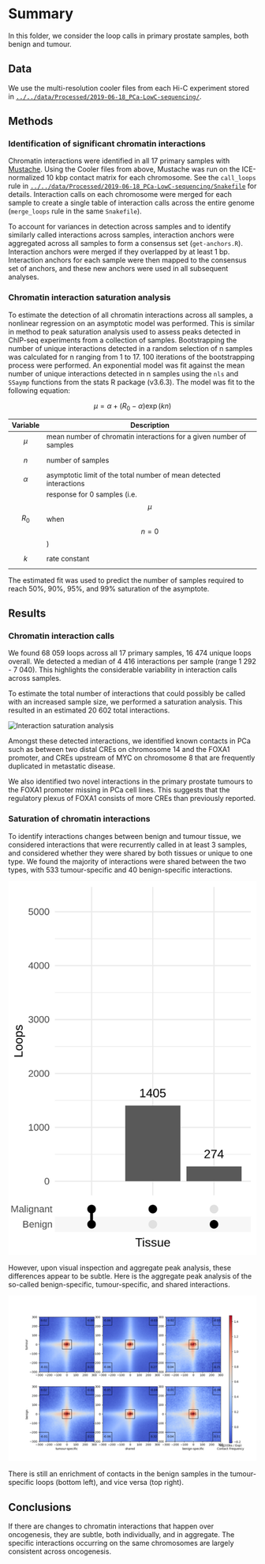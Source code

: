 # Summary

In this folder, we consider the loop calls in primary prostate samples, both benign and tumour.

## Data

We use the multi-resolution cooler files from each Hi-C experiment stored in [`../../data/Processed/2019-06-18_PCa-LowC-sequencing/`](../../data/Processed/2019-06-18_PCa-LowC-sequencing/).

## Methods

### Identification of significant chromatin interactions

Chromatin interactions were identified in all 17 primary samples with [Mustache](https://doi.org/10.1186/s13059-020-02167-0).
Using the Cooler files from above, Mustache was run on the ICE-normalized 10 kbp contact matrix for each chromosome.
See the `call_loops` rule in [`../../data/Processed/2019-06-18_PCa-LowC-sequencing/Snakefile`](../../data/Processed/2019-06-18_PCa-LowC-sequencing/Snakefile) for details.
Interaction calls on each chromosome were merged for each sample to create a single table of interaction calls across the entire genome (`merge_loops` rule in the same `Snakefile`).

To account for variances in detection across samples and to identify similarly called interactions across samples, interaction anchors were aggregated across all samples to form a consensus set (`get-anchors.R`).
Interaction anchors were merged if they overlapped by at least 1 bp.
Interaction anchors for each sample were then mapped to the consensus set of anchors, and these new anchors were used in all subsequent analyses.

### Chromatin interaction saturation analysis

To estimate the detection of all chromatin interactions across all samples, a nonlinear regression on an asymptotic model was performed.
This is similar in method to peak saturation analysis used to assess peaks detected in ChIP-seq experiments from a collection of samples.
Bootstrapping the number of unique interactions detected in a random selection of n samples was calculated for n ranging from 1 to 17.
100 iterations of the bootstrapping process were performed.
An exponential model was fit against the mean number of unique interactions detected in n samples using the `nls` and `SSaymp` functions from the stats R package (v3.6.3).
The model was fit to the following equation:

$$
\mu = \alpha + (R_0 - \alpha) \exp(kn)
$$

| Variable   | Description                                                         |
| ---------- | ------------------------------------------------------------------- |
| $$\mu$$    | mean number of chromatin interactions for a given number of samples |
| $$n$$      | number of samples                                                   |
| $$\alpha$$ | asymptotic limit of the total number of mean detected interactions  |
| $$R_0$$    | response for 0 samples (i.e. $$\mu$$ when $$n = 0$$)                |
| $$k$$      | rate constant                                                       |

The estimated fit was used to predict the number of samples required to reach 50%, 90%, 95%, and 99% saturation of the asymptote.

## Results

### Chromatin interaction calls

We found 68 059 loops across all 17 primary samples, 16 474 unique loops overall.
We detected a median of 4 416 interactions per sample (range 1 292 - 7 040).
This highlights the considerable variability in interaction calls across samples.

To estimate the total number of interactions that could possibly be called with an increased sample size, we performed a saturation analysis.
This resulted in an estimated 20 602 total interactions.

![Interaction saturation analysis](Plots/loop-saturation.All.png)

Amongst these detected interactions, we identified known contacts in PCa such as between two distal CREs on chromosome 14 and the FOXA1 promoter, and CREs upstream of MYC on chromosome 8 that are frequently duplicated in metastatic disease.

We also identified two novel interactions in the primary prostate tumours to the FOXA1 promoter missing in PCa cell lines. This suggests that the regulatory plexus of FOXA1 consists of more CREs than previously reported.

### Saturation of chromatin interactions

To identify interactions changes between benign and tumour tissue, we considered interactions that were recurrently called in at least 3 samples, and considered whether they were shared by both tissues or unique to one type.
We found the majority of interactions were shared between the two types, with 533 tumour-specific and 40 benign-specific interactions.

![Shared and tissue type-specific interactions](../../results/2020-10-06_loops/Plots/loop-calls.by-type.png)

However, upon visual inspection and aggregate peak analysis, these differences appear to be subtle.
Here is the aggregate peak analysis of the so-called benign-specific, tumour-specific, and shared interactions.

![benign-specific, tumour-specific, and shared interactions](../../results/2020-10-06_loops/Plots/apa.specific-loops.png)

There is still an enrichment of contacts in the benign samples in the tumour-specific loops (bottom left), and vice versa (top right).

## Conclusions

If there are changes to chromatin interactions that happen over oncogenesis, they are subtle, both individually, and in aggregate.
The specific interactions occurring on the same chromosomes are largely consistent across oncogenesis.
